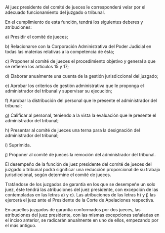 Al juez presidente del comité de jueces le corresponderá velar por el adecuado funcionamiento del juzgado o tribunal.

En el cumplimiento de esta función, tendrá los siguientes deberes y atribuciones:

a) Presidir el comité de jueces;

b) Relacionarse con la Corporación Administrativa del Poder Judicial en todas las materias relativas a la competencia de ésta;

c) Proponer al comité de jueces el procedimiento objetivo y general a que se refieren los artículos 15 y 17;

d) Elaborar anualmente una cuenta de la gestión jurisdiccional del juzgado;

e) Aprobar los criterios de gestión administrativa que le proponga el administrador del tribunal y supervisar su ejecución;

f) Aprobar la distribución del personal que le presente el administrador del tribunal;

g) Calificar al personal, teniendo a la vista la evaluación que le presente el administrador del tribunal;

h) Presentar al comité de jueces una terna para la designación del administrador del tribunal;

i) Suprimida.

j) Proponer al comité de jueces la remoción del administrador del tribunal.

El desempeño de la función de juez presidente del comité de jueces del juzgado o tribunal podrá significar una reducción proporcional de su trabajo jurisdiccional, según determine el comité de jueces.

Tratándose de los juzgados de garantía en los que se desempeñe un solo juez, éste tendrá las atribuciones del juez presidente, con excepción de las contempladas en las letras a) y c). Las atribuciones de las letras h) y j) las ejercerá el juez ante el Presidente de la Corte de Apelaciones respectiva.

En aquellos juzgados de garantía conformados por dos jueces, las atribuciones del juez presidente, con las mismas excepciones señaladas en el inciso anterior, se radicarán anualmente en uno de ellos, empezando por el más antiguo.
